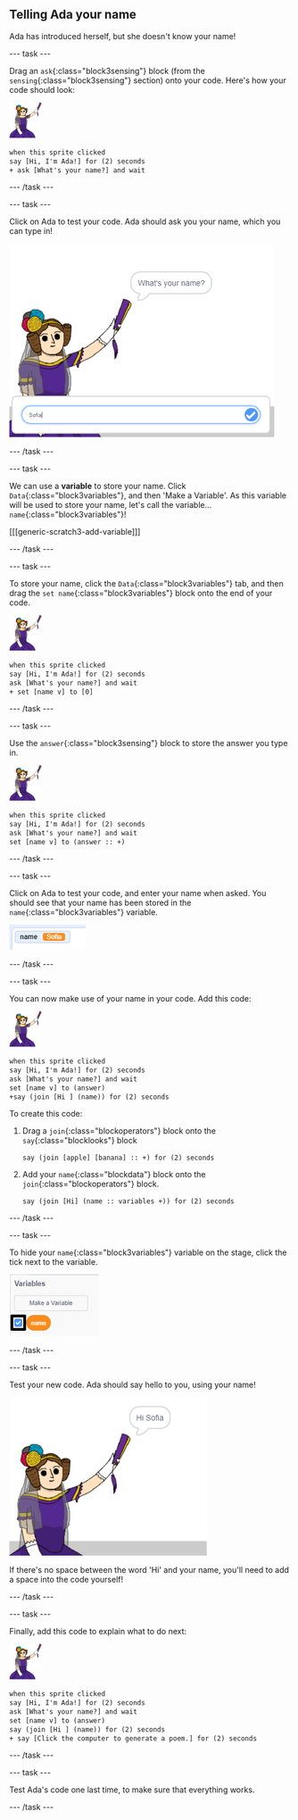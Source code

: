 ## Telling Ada your name

Ada has introduced herself, but she doesn't know your name!

--- task ---

Drag an `ask`{:class="block3sensing"} block (from the `sensing`{:class="block3sensing"} section) onto your code. Here's how your code should look:

![ada sprite](images/ada-sprite.png)

```blocks3
when this sprite clicked
say [Hi, I'm Ada!] for (2) seconds
+ ask [What's your name?] and wait
```

--- /task ---

--- task ---

Click on Ada to test your code. Ada should ask you your name, which you can type in!

![ada sprite asking whats your name](images/poetry-input.png)

--- /task ---

--- task ---

We can use a __variable__ to store your name. Click `Data`{:class="block3variables"}, and then 'Make a Variable'. As this variable will be used to store your name, let's call the variable... `name`{:class="block3variables"}!

[[[generic-scratch3-add-variable]]]

--- /task ---

--- task ---

To store your name, click the `Data`{:class="block3variables"} tab, and then drag the `set name`{:class="block3variables"} block onto the end of your code.

![ada sprite](images/ada-sprite.png)

```blocks3
when this sprite clicked
say [Hi, I'm Ada!] for (2) seconds
ask [What's your name?] and wait
+ set [name v] to [0]
```

--- /task ---

--- task ---

Use the `answer`{:class="block3sensing"} block to store the answer you type in.

![ada sprite](images/ada-sprite.png)

```blocks3
when this sprite clicked
say [Hi, I'm Ada!] for (2) seconds
ask [What's your name?] and wait
set [name v] to (answer :: +)
```

--- /task ---

--- task ---

Click on Ada to test your code, and enter your name when asked. You should see that your name has been stored in the `name`{:class="block3variables"} variable.

![screenshot](images/poetry-name-test.png)

--- /task ---

--- task ---

You can now make use of your name in your code. Add this code:

![ada sprite](images/ada-sprite.png)

```blocks3
when this sprite clicked
say [Hi, I'm Ada!] for (2) seconds
ask [What's your name?] and wait
set [name v] to (answer)
+say (join [Hi ] (name)) for (2) seconds 
```

To create this code: 

1. Drag a `join`{:class="blockoperators"} block onto the `say`{:class="blocklooks"} block
    ```blocks3
    say (join [apple] [banana] :: +) for (2) seconds
    ```

2. Add your `name`{:class="blockdata"} block onto the `join`{:class="blockoperators"} block.
    ```blocks3
    say (join [Hi] (name :: variables +)) for (2) seconds
    ```
--- /task ---

--- task ---

To hide your `name`{:class="block3variables"} variable on the stage, click the tick next to the variable.

![tick name variable](images/poetry-tick-annotated.png)

--- /task ---

--- task ---

Test your new code. Ada should say hello to you, using your name!

![screenshot](images/poetry-name-test2.png)

If there's no space between the word 'Hi' and your name, you'll need to add a space into the code yourself!

--- /task ---

--- task ---

Finally, add this code to explain what to do next:

![ada sprite](images/ada-sprite.png)

```blocks3
when this sprite clicked
say [Hi, I'm Ada!] for (2) seconds
ask [What's your name?] and wait
set [name v] to (answer)
say (join [Hi ] (name)) for (2) seconds 
+ say [Click the computer to generate a poem.] for (2) seconds 
```

--- /task ---

--- task ---

Test Ada's code one last time, to make sure that everything works. 

--- /task ---
